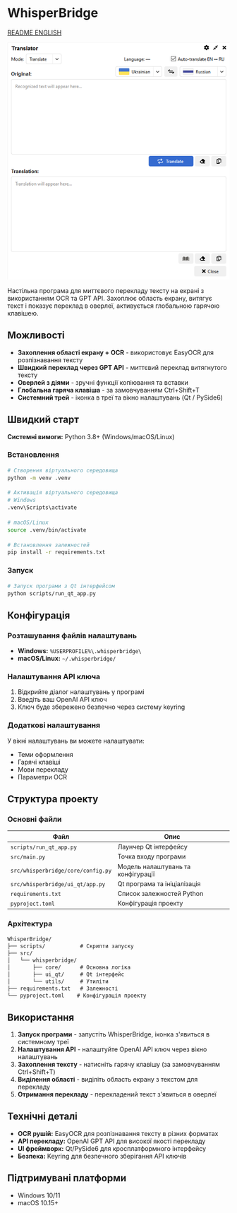 # WhisperBridge

[README ENGLISH](README.md)

![1](docs/img/_251020140250.png) 

Настільна програма для миттєвого перекладу тексту на екрані з використанням OCR та GPT API. Захоплює область екрану, витягує текст і показує переклад в оверлеї, активується глобальною гарячою клавішею.

## Можливості

- **Захоплення області екрану + OCR** - використовує EasyOCR для розпізнавання тексту
- **Швидкий переклад через GPT API** - миттєвий переклад витягнутого тексту
- **Оверлей з діями** - зручні функції копіювання та вставки
- **Глобальна гаряча клавіша** - за замовчуванням Ctrl+Shift+T
- **Системний трей** - іконка в треї та вікно налаштувань (Qt / PySide6)

## Швидкий старт

**Системні вимоги:** Python 3.8+ (Windows/macOS/Linux)

### Встановлення

```bash
# Створення віртуального середовища
python -m venv .venv

# Активація віртуального середовища
# Windows
.venv\Scripts\activate

# macOS/Linux
source .venv/bin/activate

# Встановлення залежностей
pip install -r requirements.txt
```

### Запуск

```bash
# Запуск програми з Qt інтерфейсом
python scripts/run_qt_app.py
```

## Конфігурація

### Розташування файлів налаштувань

- **Windows:** `%USERPROFILE%\.whisperbridge\`
- **macOS/Linux:** `~/.whisperbridge/`

### Налаштування API ключа

1. Відкрийте діалог налаштувань у програмі
2. Введіть ваш OpenAI API ключ
3. Ключ буде збережено безпечно через систему keyring

### Додаткові налаштування

У вікні налаштувань ви можете налаштувати:
- Теми оформлення
- Гарячі клавіші
- Мови перекладу
- Параметри OCR

## Структура проекту

### Основні файли

| Файл | Опис |
|------|------|
| `scripts/run_qt_app.py` | Лаунчер Qt інтерфейсу |
| `src/main.py` | Точка входу програми |
| `src/whisperbridge/core/config.py` | Модель налаштувань та конфігурації |
| `src/whisperbridge/ui_qt/app.py` | Qt програма та ініціалізація |
| `requirements.txt` | Список залежностей Python |
| `pyproject.toml` | Конфігурація проекту |

### Архітектура

```
WhisperBridge/
├── scripts/           # Скрипти запуску
├── src/
│   └── whisperbridge/
│       ├── core/      # Основна логіка
│       ├── ui_qt/     # Qt інтерфейс
│       └── utils/     # Утиліти
├── requirements.txt   # Залежності
└── pyproject.toml    # Конфігурація проекту
```

## Використання

1. **Запуск програми** - запустіть WhisperBridge, іконка з'явиться в системному треї
2. **Налаштування API** - налаштуйте OpenAI API ключ через вікно налаштувань
3. **Захоплення тексту** - натисніть гарячу клавішу (за замовчуванням Ctrl+Shift+T)
4. **Виділення області** - виділіть область екрану з текстом для перекладу
5. **Отримання перекладу** - перекладений текст з'явиться в оверлеї

## Технічні деталі

- **OCR рушій:** EasyOCR для розпізнавання тексту в різних форматах
- **API перекладу:** OpenAI GPT API для високої якості перекладу
- **UI фреймворк:** Qt/PySide6 для кросплатформного інтерфейсу
- **Безпека:** Keyring для безпечного зберігання API ключів

## Підтримувані платформи

- Windows 10/11
- macOS 10.15+
